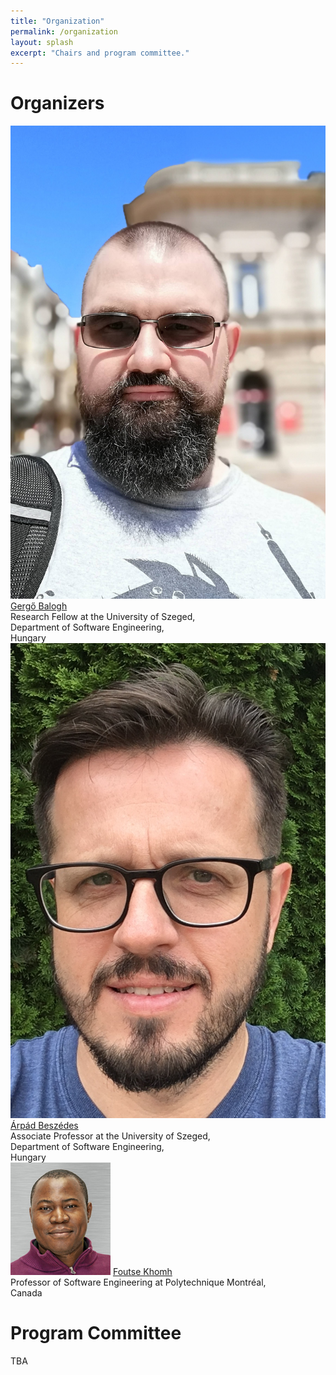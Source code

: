 ```yaml
---
title: "Organization"
permalink: /organization
layout: splash
excerpt: "Chairs and program committee."
---
```


# Organizers

<p class="align-center">
<div class="three-column">
    <img class="align-center selfy" alt="gergo-balogh" src="/assets/images/balogh.jpg"/>
    <a class="name" href="https://www.inf.u-szeged.hu/~geryxyz">Gergő Balogh</a><br/>
    <span class="emph">Research Fellow at the University of Szeged,<br/>Department of Software Engineering,<br/>Hungary</span>
</div>
<div class="three-column">
    <img class="align-center selfy" alt="arpad-beszedes" src="/assets/images/beszedes.jpg"/>
    <a class="name" href="http://www.inf.u-szeged.hu/~beszedes/eng/index.html">Árpád Beszédes</a><br/>
    <span class="emph">Associate Professor at the University of Szeged,<br/>Department of Software Engineering,<br/>Hungary</span>
</div>
<div class="three-column">
    <img class="align-center selfy" alt="foutse-khomh" src="/assets/images/foutse.jpg"/>
    <a class="name" href="http://www.khomh.net/">Foutse Khomh</a><br/>
    <span class="emph">Professor of Software Engineering at Polytechnique Montréal,<br/>Canada</span>
</div>
</p>

# Program Committee

TBA
